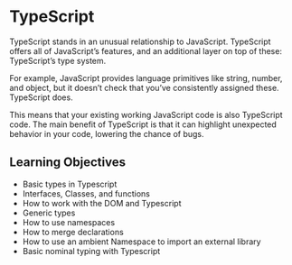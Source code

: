 # TypeScript

TypeScript stands in an unusual relationship to JavaScript. TypeScript offers all of JavaScript’s features, and an additional layer on top of these: TypeScript’s type system.

For example, JavaScript provides language primitives like string, number, and object, but it doesn’t check that you’ve consistently assigned these. TypeScript does.

This means that your existing working JavaScript code is also TypeScript code. The main benefit of TypeScript is that it can highlight unexpected behavior in your code, lowering the chance of bugs.


## Learning Objectives

* Basic types in Typescript
* Interfaces, Classes, and functions
* How to work with the DOM and Typescript
* Generic types
* How to use namespaces
* How to merge declarations
* How to use an ambient Namespace to import an external library
* Basic nominal typing with Typescript
